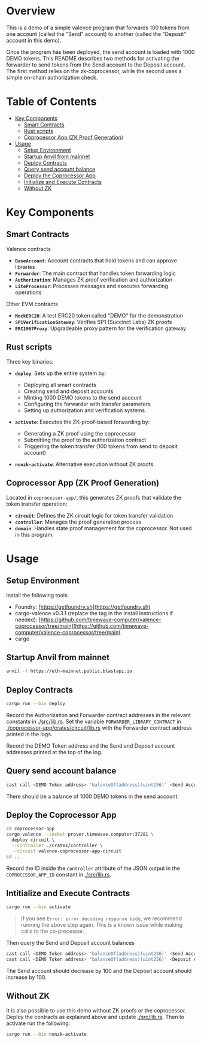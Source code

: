 # Overview
This is a demo of a simple valence program that forwards 100 tokens from one account (called the "Send" account) to another (called the "Deposit" account in this demo).

Once the program has been deployed, the send account is loaded with 1000 DEMO tokens. This README describes two methods for activating the forwarder to send tokens from the Send account to the Deposit account. The first method relies on the zk-coprocessor, while the second uses a simple on-chain authorization check.

# Table of Contents
- [Key Components](#key-components)
  - [Smart Contracts](#smart-contracts)
  - [Rust scripts](#rust-scripts)
  - [Coprocessor App (ZK Proof Generation)](#coprocessor-app-zk-proof-generation)
- [Usage](#usage)
  - [Setup Environment](#setup-environment)
  - [Startup Anvil from mainnet](#startup-anvil-from-mainnet)
  - [Deploy Contracts](#deploy-contracts)
  - [Query send account balance](#query-send-account-balance)
  - [Deploy the Coprocessor App](#deploy-the-coprocessor-app)
  - [Initialize and Execute Contracts](#intitialize-and-execute-contracts)
  - [Without ZK](#without-zk)

# Key Components

## Smart Contracts
Valence contracts
- **`BaseAccount`**: Account contracts that hold tokens and can approve libraries
- **`Forwarder`**: The main contract that handles token forwarding logic
- **`Authorization`**: Manages ZK proof verification and authorization
- **`LiteProcessor`**: Processes messages and executes forwarding operations

Other EVM contracts
- **`MockERC20`**: A test ERC20 token called "DEMO" for the demonstration
- **`SP1VerificationGateway`**: Verifies SP1 (Succinct Labs) ZK proofs
- **`ERC1967Proxy`**: Upgradeable proxy pattern for the verification gateway

## Rust scripts
Three key binaries:

- **`deploy`**: Sets up the entire system by:
  - Deploying all smart contracts
  - Creating send and deposit accounts
  - Minting 1000 DEMO tokens to the send account
  - Configuring the forwarder with transfer parameters
  - Setting up authorization and verification systems

- **`activate`**: Executes the ZK-proof-based forwarding by:
  - Generating a ZK proof using the coprocessor
  - Submitting the proof to the authorization contract
  - Triggering the token transfer (100 tokens from send to deposit account)

- **`nonzk-activate`**: Alternative execution without ZK proofs

## Coprocessor App (ZK Proof Generation)
Located in `coprocessor-app/`, this generates ZK proofs that validate the token transfer operation:
- **`circuit`**: Defines the ZK circuit logic for token transfer validation
- **`controller`**: Manages the proof generation process
- **`domain`**: Handles state proof management for the coprocessor. Not used in this program.

# Usage

## Setup Environment
Install the following tools:
 - Foundry: [https://getfoundry.sh](https://getfoundry.sh)
 - cargo-valence v0.3.1 (replace the tag in the install instructions if needed): [https://github.com/timewave-computer/valence-coprocessor/tree/main](https://github.com/timewave-computer/valence-coprocessor/tree/main)
 - cargo

## Startup Anvil from mainnet
```bash
anvil -f https://eth-mainnet.public.blastapi.io
```

## Deploy Contracts
```bash
cargo run --bin deploy
```
Record the Authorization and Forwarder contract addresses in the relevant constants in [./src/lib.rs](./src/lib.rs).
Set the variable `FORWARDER_LIBRARY_CONTRACT` in [./coprocessor-app/crates/circuit/lib.rs](./coprocessor-app/crates/circuit/lib.rs) with the Forwarder contract address printed in the logs.

Record the DEMO Token address and the Send and Deposit account addresses printed at the top of the log.

## Query send account balance
```bash
cast call <DEMO Token address> 'balanceOf(address)(uint256)' <Send Account Address> --rpc-url http://localhost:8545
```
There should be a balance of 1000 DEMO tokens in the send account.

## Deploy the Coprocessor App
```bash
cd coprocessor-app
cargo-valence --socket prover.timewave.computer:37281 \
  deploy circuit \
  --controller ./crates/controller \
  --circuit valence-coprocessor-app-circuit
cd ..
```
Record the ID inside the `controller` attribute of the JSON output
in the `COPROCESSOR_APP_ID` constant in [./src/lib.rs](./src/lib.rs).

## Intitialize and Execute Contracts
```bash
cargo run --bin activate
```
> If you see `Error: error decoding response body`, we recommend running the above step again. This is a known issue while making calls to the co-processor.

Then query the Send and Deposit account balances
```bash
cast call <DEMO Token address> 'balanceOf(address)(uint256)' <Send Account Address> --rpc-url http://localhost:8545
cast call <DEMO Token address> 'balanceOf(address)(uint256)' <Deposit Account Address> --rpc-url http://localhost:8545
```
The Send account should decrease by 100 and the Deposit account should increase by 100.

## Without ZK
It is also possible to use this demo without ZK proofs or the coprocessor.
Deploy the contracts as explained above and update [./src/lib.rs](./src/lib.rs).
Then to activate run the following:
```bash
cargo run --bin nonzk-activate
```


